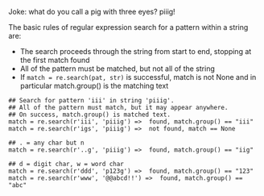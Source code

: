 Joke: what do you call a pig with three eyes? piiig!

The basic rules of regular expression search for a pattern within a string are:

* The search proceeds through the string from start to end, stopping at the first match found 
* All of the pattern must be matched, but not all of the string 
* If `match = re.search(pat, str)` is successful, match is not None and in particular match.group() is the matching text 

```
## Search for pattern 'iii' in string 'piiig'.
## All of the pattern must match, but it may appear anywhere.
## On success, match.group() is matched text.
match = re.search(r'iii', 'piiig') =>  found, match.group() == "iii"
match = re.search(r'igs', 'piiig') =>  not found, match == None

## . = any char but n
match = re.search(r'..g', 'piiig') =>  found, match.group() == "iig"

## d = digit char, w = word char
match = re.search(r'ddd', 'p123g') =>  found, match.group() == "123"
match = re.search(r'www', '@@abcd!!') =>  found, match.group() == "abc"
```
